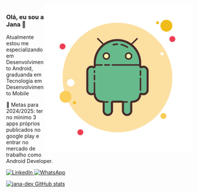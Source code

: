<img src="/androidgit.png" alt="ilustração logo android" min-width="400px" max-width="400px" width="400px" align="right">

### Olá, eu sou a Jana 👋
<p align="left">
  Atualmente estou me especializando em Desenvolvimento Android, graduanda em Tecnologia em Desenvolvimento Mobile
</p>

 🔭 Metas para 2024/2025: ter no mínimo 3 apps próprios publicados no google play e entrar no mercado de trabalho como Android Developer.

  <a href="https://www.linkedin.com/in/janainaktdev/" title="LinkedIn" target="_blank" style="text-decoration:'none'">
    <img src="https://img.shields.io/badge/-Linkedin-0e76a8?style=flat-square&logo=Linkedin&logoColor=white" alt="LinkedIn"/>
  </a>  

  <a href="https://wa.me/5541998244791?text=Ol%C3%A1%2C%20peguei%20seu%20n%C3%BAmero%20no%20github%2C%20podemos%20conversar%3F" title="WhatsApp" target="_blank" style="text-decoration:'none'">
    <img src="https://img.shields.io/badge/-WhatsApp-25d366?style=flat-square&labelColor=25d366&logo=whatsapp&logoColor=white" alt="WhatsApp"/>
  </a>

[![jana-dev GitHub stats](https://github-readme-stats.vercel.app/api?username=jana-dev)](https://github.com/anuraghazra/github-readme-stats)

